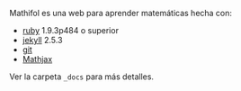 Mathifol es una web para aprender matemáticas hecha con:

- [ruby](https://www.ruby-lang.org/es/) 1.9.3p484 o superior
- [jekyll](https://jekyllrb.com/) 2.5.3
- [git](http://rogerdudler.github.io/git-guide/index.es.html)
- [Mathjax](https://www.mathjax.org/)

Ver la carpeta `_docs` para más detalles.
